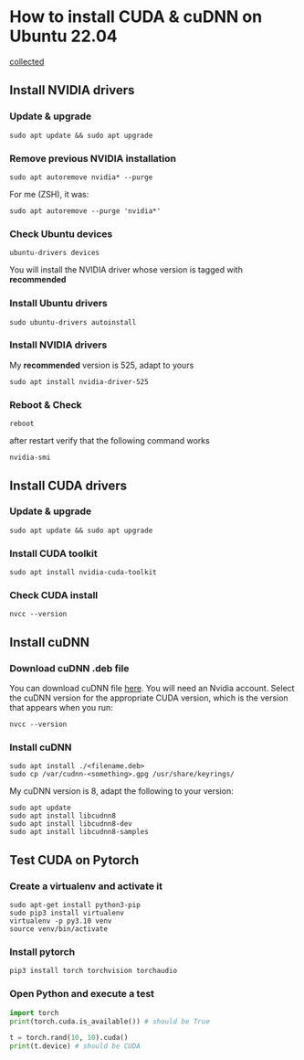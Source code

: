 # How to install CUDA & cuDNN on Ubuntu 22.04

[collected](https://gist.github.com/denguir/b21aa66ae7fb1089655dd9de8351a202)


## Install NVIDIA drivers

### Update & upgrade
```shell
sudo apt update && sudo apt upgrade
```

### Remove previous NVIDIA installation
```shell
sudo apt autoremove nvidia* --purge
```
For me (ZSH), it was:
```shell
sudo apt autoremove --purge 'nvidia*'
```

### Check Ubuntu devices
```shell
ubuntu-drivers devices
```
You will install the NVIDIA driver whose version is tagged with __recommended__


### Install Ubuntu drivers
```shell
sudo ubuntu-drivers autoinstall
```

### Install NVIDIA drivers
My __recommended__ version is 525, adapt to yours

```shell
sudo apt install nvidia-driver-525
```

### Reboot & Check
```shell
reboot
```
after restart verify that the following command works
```shell
nvidia-smi
```

## Install CUDA drivers

### Update & upgrade
```shell
sudo apt update && sudo apt upgrade
```

### Install CUDA toolkit
```shell
sudo apt install nvidia-cuda-toolkit
```

### Check CUDA install
```shell
nvcc --version
```

## Install cuDNN

### Download cuDNN .deb file
You can download cuDNN file [here](https://developer.nvidia.com/rdp/cudnn-download). You will need an Nvidia account.
Select the cuDNN version for the appropriate CUDA version, which is the version that appears when you run:
```shell
nvcc --version
```

### Install cuDNN
```shell
sudo apt install ./<filename.deb>
sudo cp /var/cudnn-<something>.gpg /usr/share/keyrings/
```

My cuDNN version is 8, adapt the following to your version:

```shell
sudo apt update
sudo apt install libcudnn8
sudo apt install libcudnn8-dev
sudo apt install libcudnn8-samples
```

## Test CUDA on Pytorch


### Create a virtualenv and activate it
```shell
sudo apt-get install python3-pip
sudo pip3 install virtualenv 
virtualenv -p py3.10 venv
source venv/bin/activate
```

### Install pytorch
```shell
pip3 install torch torchvision torchaudio
```

### Open Python and execute a test
```python
import torch
print(torch.cuda.is_available()) # should be True

t = torch.rand(10, 10).cuda()
print(t.device) # should be CUDA
```
